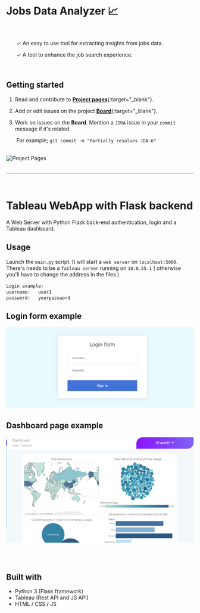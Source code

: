 <br />
<br />

# Jobs Data Analyzer 📈

<br />

&nbsp;&nbsp;&nbsp;&nbsp;&nbsp;&nbsp; &check; An easy to use tool for extracting insights from jobs data. <br />

&nbsp;&nbsp;&nbsp;&nbsp;&nbsp;&nbsp; &check; A tool to enhance the job search experience. 

<br />

## Getting started

1. Read and contribute to [**Project pages**](https://solvestack.atlassian.net/jira/software/projects/JDA/pages){:target="_blank"}.

2. Add or edit issues on the project [**Board**](https://solvestack.atlassian.net/jira/software/projects/JDA/boards/1){:target="_blank"}.

3. Work on issues on the **Board**. Mention a `JIRA` issue in your `commit` message if it's related. 

&nbsp;&nbsp;&nbsp;&nbsp;&nbsp;&nbsp; For example; ```git commit -m "Partially resolves JDA-6"```


<br />

<img width="629" alt="Project Pages" src="https://user-images.githubusercontent.com/9142438/210152252-3af5f310-61d5-4d2e-91bf-4b89f4386b52.png">

<br />

<br />

--- 

<br />

# Tableau WebApp with Flask backend

A Web Server with Python Flask back-end authentication, login and a Tableau dashboard.

## Usage

Launch the `main.py` script. It will start a `web server` on `localhost:5000`. <br />
There's needs to be a `Tableau server` running on `10.0.55.1`  ( otherwise you'll have to change the address in the files )

```
Login example:
username:   user1
password:   yourpassword
```
## Login form example

![alt text](login_form.PNG)

## Dashboard page example

![alt text](dashboard.PNG)

<br />
<br />

## Built with

- Python 3 (Flask framework)
- Tableau (Rest API and JS API)
- HTML / CSS / JS
